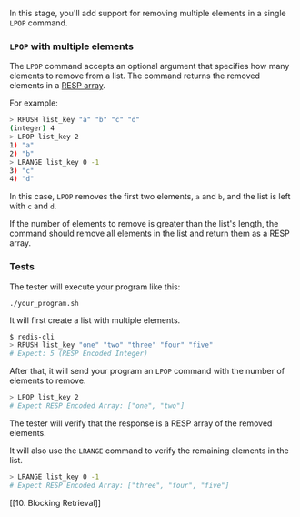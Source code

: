 In this stage, you'll add support for removing multiple elements in a single `LPOP` command.

### `LPOP` with multiple elements

The `LPOP` command accepts an optional argument that specifies how many elements to remove from a list. The command returns the removed elements in a [RESP array](https://redis.io/docs/latest/develop/reference/protocol-spec/#arrays).

For example:

```bash
> RPUSH list_key "a" "b" "c" "d"
(integer) 4
> LPOP list_key 2
1) "a"
2) "b"
> LRANGE list_key 0 -1
3) "c"
4) "d"
```

In this case, `LPOP` removes the first two elements, `a` and `b`, and the list is left with `c` and `d`.

If the number of elements to remove is greater than the list's length, the command should remove all elements in the list and return them as a RESP array.

### Tests

The tester will execute your program like this:

```
./your_program.sh
```

It will first create a list with multiple elements.

```bash
$ redis-cli
> RPUSH list_key "one" "two" "three" "four" "five"
# Expect: 5 (RESP Encoded Integer)
```

After that, it will send your program an `LPOP` command with the number of elements to remove.

```bash
> LPOP list_key 2
# Expect RESP Encoded Array: ["one", "two"]
```

The tester will verify that the response is a RESP array of the removed elements.

It will also use the `LRANGE` command to verify the remaining elements in the list.

```bash
> LRANGE list_key 0 -1
# Expect RESP Encoded Array: ["three", "four", "five"]
```

[[10. Blocking Retrieval]]